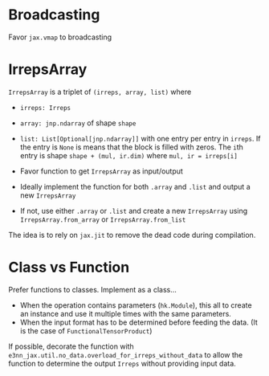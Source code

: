 # Broadcasting
Favor `jax.vmap` to broadcasting

# IrrepsArray
`IrrepsArray` is a triplet of `(irreps, array, list)` where

- `irreps: Irreps`
- `array: jnp.ndarray` of shape `shape`
- `list: List[Optional[jnp.ndarray]]` with one entry per entry in `irreps`. If the entry is `None` is means that the block is filled with zeros. The `i`th entry is shape `shape + (mul, ir.dim)` where `mul, ir = irreps[i]`

- Favor function to get `IrrepsArray` as input/output
- Ideally implement the function for both `.array` and `.list` and output a new `IrrepsArray`
- If not, use either `.array` or `.list` and create a new `IrrepsArray` using `IrrepsArray.from_array` or `IrrepsArray.from_list`

The idea is to rely on `jax.jit` to remove the dead code during compilation.

# Class vs Function
Prefer functions to classes. Implement as a class...

- When the operation contains parameters (`hk.Module`), this all to create an instance and use it multiple times with the same parameters.
- When the input format has to be determined before feeding the data. (It is the case of `FunctionalTensorProduct`)

If possible, decorate the function with `e3nn_jax.util.no_data.overload_for_irreps_without_data` to allow the function to determine the output `Irreps` without providing input data.
